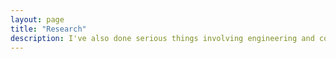 ```yaml
---
layout: page
title: "Research"
description: I've also done serious things involving engineering and computer science. Here's some of the research I've done in labs and on my own.
---
```

